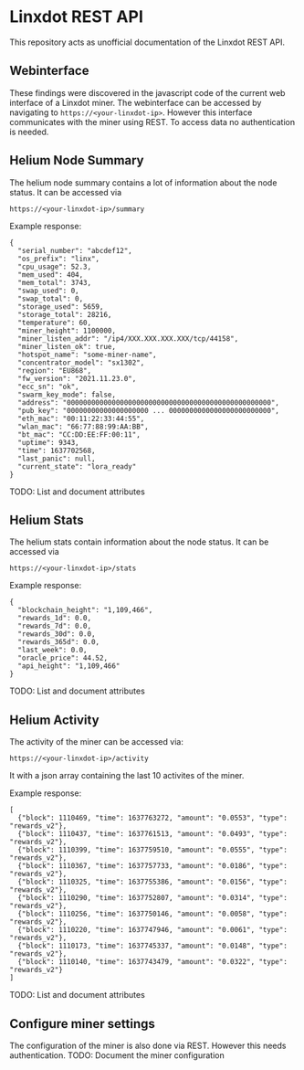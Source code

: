 # Linxdot REST API
This repository acts as unofficial documentation of the Linxdot REST API.

## Webinterface
These findings were discovered in the javascript code of the current web interface of a Linxdot miner. The webinterface can be accessed by navigating to ```https://<your-linxdot-ip>```. However this interface communicates with the miner using REST. To access data no authentication is needed.
    
## Helium Node Summary
The helium node summary contains a lot of information about the node status. It can be accessed via
```
https://<your-linxdot-ip>/summary
```
Example response:
```
{
  "serial_number": "abcdef12", 
  "os_prefix": "linx", 
  "cpu_usage": 52.3, 
  "mem_used": 404, 
  "mem_total": 3743, 
  "swap_used": 0, 
  "swap_total": 0, 
  "storage_used": 5659, 
  "storage_total": 28216, 
  "temperature": 60, 
  "miner_height": 1100000, 
  "miner_listen_addr": "/ip4/XXX.XXX.XXX.XXX/tcp/44158", 
  "miner_listen_ok": true, 
  "hotspot_name": "some-miner-name", 
  "concentrator_model": "sx1302", 
  "region": "EU868", 
  "fw_version": "2021.11.23.0", 
  "ecc_sn": "ok", 
  "swarm_key_mode": false, 
  "address": "00000000000000000000000000000000000000000000000000", 
  "pub_key": "00000000000000000000 ... 0000000000000000000000000", 
  "eth_mac": "00:11:22:33:44:55", 
  "wlan_mac": "66:77:88:99:AA:BB", 
  "bt_mac": "CC:DD:EE:FF:00:11", 
  "uptime": 9343, 
  "time": 1637702568, 
  "last_panic": null, 
  "current_state": "lora_ready"
}
```
TODO: List and document attributes


## Helium Stats
The helium stats contain information about the node status. It can be accessed via
```
https://<your-linxdot-ip>/stats
```
Example response:
```
{
  "blockchain_height": "1,109,466", 
  "rewards_1d": 0.0, 
  "rewards_7d": 0.0, 
  "rewards_30d": 0.0, 
  "rewards_365d": 0.0, 
  "last_week": 0.0, 
  "oracle_price": 44.52, 
  "api_height": "1,109,466"
}
```
TODO: List and document attributes

## Helium Activity
The activity of the miner can be accessed via:
```
https://<your-linxdot-ip>/activity
```
It with a json array containing the last 10 activites of the miner.

Example response:
```
[
  {"block": 1110469, "time": 1637763272, "amount": "0.0553", "type": "rewards_v2"}, 
  {"block": 1110437, "time": 1637761513, "amount": "0.0493", "type": "rewards_v2"}, 
  {"block": 1110399, "time": 1637759510, "amount": "0.0555", "type": "rewards_v2"}, 
  {"block": 1110367, "time": 1637757733, "amount": "0.0186", "type": "rewards_v2"}, 
  {"block": 1110325, "time": 1637755386, "amount": "0.0156", "type": "rewards_v2"}, 
  {"block": 1110290, "time": 1637752807, "amount": "0.0314", "type": "rewards_v2"}, 
  {"block": 1110256, "time": 1637750146, "amount": "0.0058", "type": "rewards_v2"}, 
  {"block": 1110220, "time": 1637747946, "amount": "0.0061", "type": "rewards_v2"}, 
  {"block": 1110173, "time": 1637745337, "amount": "0.0148", "type": "rewards_v2"}, 
  {"block": 1110140, "time": 1637743479, "amount": "0.0322", "type": "rewards_v2"}
]
```
TODO: List and document attributes
  
## Configure miner settings
The configuration of the miner is also done via REST. However this needs authentication.
TODO: Document the miner configuration

